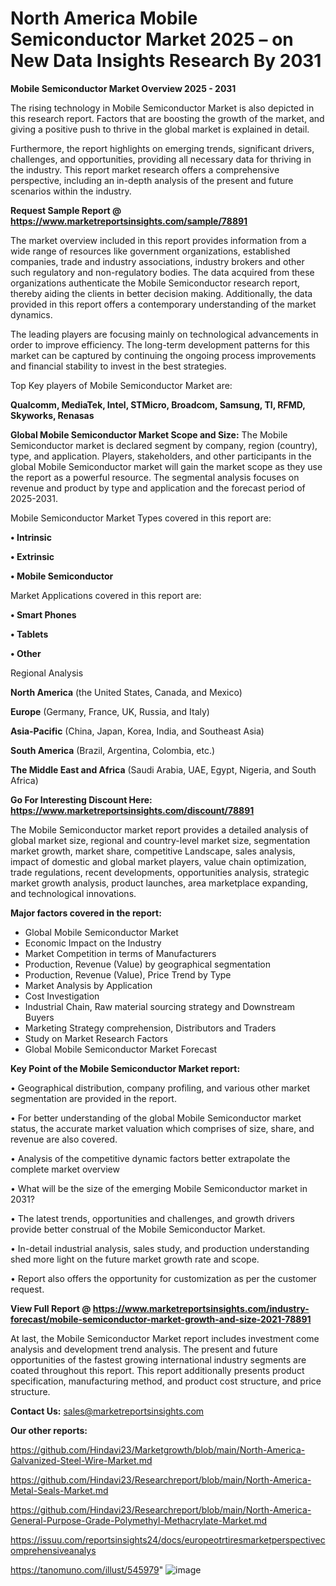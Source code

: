 # North America Mobile Semiconductor Market 2025 – on New Data Insights Research By 2031

<Strong> Mobile Semiconductor Market Overview 2025 - 2031</strong>

The rising technology in Mobile Semiconductor Market is also depicted in this research report. Factors that are boosting the growth of the market, and giving a positive push to thrive in the global market is explained in detail.

Furthermore, the report highlights on emerging trends, significant drivers, challenges, and opportunities, providing all necessary data for thriving in the industry. This report market research offers a comprehensive perspective, including an in-depth analysis of the present and future scenarios within the industry.

<strong>Request Sample Report @ <a href=https://www.marketreportsinsights.com/sample/78891>https://www.marketreportsinsights.com/sample/78891</a></strong>

The market overview included in this report provides information from a wide range of resources like government organizations, established companies, trade and industry associations, industry brokers and other such regulatory and non-regulatory bodies. The data acquired from these organizations authenticate the Mobile Semiconductor research report, thereby aiding the clients in better decision making. Additionally, the data provided in this report offers a contemporary understanding of the market dynamics.

The leading players are focusing mainly on technological advancements in order to improve efficiency. The long-term development patterns for this market can be captured by continuing the ongoing process improvements and financial stability to invest in the best strategies.

Top Key players of Mobile Semiconductor Market are:

<strong>Qualcomm, MediaTek, Intel, STMicro, Broadcom, Samsung, TI, RFMD, Skyworks, Renasas</strong>

<strong><b>Global Mobile Semiconductor Market Scope and Size:</b></strong>
The Mobile Semiconductor market is declared segment by company, region (country), type, and application. Players, stakeholders, and other participants in the global Mobile Semiconductor market will gain the market scope as they use the report as a powerful resource. The segmental analysis focuses on revenue and product by type and application and the forecast period of 2025-2031.

Mobile Semiconductor Market Types covered in this report are:

<strong>• Intrinsic

• Extrinsic

• Mobile Semiconductor</strong>

Market Applications covered in this report are:

<strong>• Smart Phones

• Tablets

• Other</strong> 

Regional Analysis

<strong>North America</strong> (the United States, Canada, and Mexico)

<strong>Europe</strong> (Germany, France, UK, Russia, and Italy)

<strong>Asia-Pacific</strong> (China, Japan, Korea, India, and Southeast Asia)

<strong>South America</strong> (Brazil, Argentina, Colombia, etc.)

<strong>The Middle East and Africa</strong> (Saudi Arabia, UAE, Egypt, Nigeria, and South Africa)

<strong>Go For Interesting Discount Here: <a href=https://www.marketreportsinsights.com/discount/78891>https://www.marketreportsinsights.com/discount/78891</a></strong>

The Mobile Semiconductor market report provides a detailed analysis of global market size, regional and country-level market size, segmentation market growth, market share, competitive Landscape, sales analysis, impact of domestic and global market players, value chain optimization, trade regulations, recent developments, opportunities analysis, strategic market growth analysis, product launches, area marketplace expanding, and technological innovations.

<strong><b>Major factors covered in the report:</b></strong>
<ul>
  <li>Global Mobile Semiconductor Market </li>
  <li>Economic Impact on the Industry</li>
  <li>Market Competition in terms of Manufacturers</li>
  <li>Production, Revenue (Value) by geographical segmentation</li>
  <li>Production, Revenue (Value), Price Trend by Type</li>
  <li>Market Analysis by Application</li>
  <li>Cost Investigation</li>
  <li>Industrial Chain, Raw material sourcing strategy and Downstream Buyers</li>
  <li>Marketing Strategy comprehension, Distributors and Traders</li>
  <li>Study on Market Research Factors</li>
  <li>Global Mobile Semiconductor Market Forecast</li>
</ul>

<strong><b>Key Point of the Mobile Semiconductor Market report:</b></strong>

• Geographical distribution, company profiling, and various other market segmentation are provided in the report.

• For better understanding of the global Mobile Semiconductor market status, the accurate market valuation which comprises of size, share, and revenue are also covered.

• Analysis of the competitive dynamic factors better extrapolate the complete market overview

• What will be the size of the emerging Mobile Semiconductor market in 2031?

• The latest trends, opportunities and challenges, and growth drivers provide better construal of the Mobile Semiconductor Market.

• In-detail industrial analysis, sales study, and production understanding shed more light on the future market growth rate and scope.

• Report also offers the opportunity for customization as per the customer request.

<strong><b>View Full Report @ <a href=https://www.marketreportsinsights.com/industry-forecast/mobile-semiconductor-market-growth-and-size-2021-78891>https://www.marketreportsinsights.com/industry-forecast/mobile-semiconductor-market-growth-and-size-2021-78891</a></b></strong>


At last, the Mobile Semiconductor Market report includes investment come analysis and development trend analysis. The present and future opportunities of the fastest growing international industry segments are coated throughout this report. This report additionally presents product specification, manufacturing method, and product cost structure, and price structure.

<strong>Contact Us:</strong>
sales@marketreportsinsights.com

<strong>Our other reports:</strong>

<a href=https://github.com/Hindavi23/Marketgrowth/blob/main/North-America-Galvanized-Steel-Wire-Market.md>https://github.com/Hindavi23/Marketgrowth/blob/main/North-America-Galvanized-Steel-Wire-Market.md</a>

<a href=https://github.com/Hindavi23/Researchreport/blob/main/North-America-Metal-Seals-Market.md>https://github.com/Hindavi23/Researchreport/blob/main/North-America-Metal-Seals-Market.md</a>

<a href=https://github.com/Hindavi23/Researchreport/blob/main/North-America-General-Purpose-Grade-Polymethyl-Methacrylate-Market.md>https://github.com/Hindavi23/Researchreport/blob/main/North-America-General-Purpose-Grade-Polymethyl-Methacrylate-Market.md</a>

<a href=https://issuu.com/reportsinsights24/docs/europeotrtiresmarketperspectivecomprehensiveanalys>https://issuu.com/reportsinsights24/docs/europeotrtiresmarketperspectivecomprehensiveanalys</a>

<a href=https://tanomuno.com/illust/545979>https://tanomuno.com/illust/545979</a>"
![image](https://github.com/user-attachments/assets/aee0eeb1-ab94-4b92-a22e-ae3ecebb58b6)
